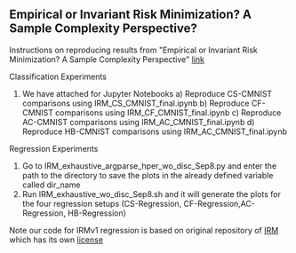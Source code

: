 ## Empirical or Invariant Risk Minimization? A Sample Complexity Perspective? 

Instructions on reproducing results from "Empirical or Invariant Risk Minimization? A Sample Complexity Perspective" [link](https://arxiv.org/abs/2010.16412)

Classification Experiments

1. We have attached for Jupyter Notebooks 
	a) Reproduce CS-CMNIST comparisons using IRM_CS_CMNIST_final.ipynb
	b) Reproduce CF-CMNIST comparisons using IRM_CF_CMNIST_final.ipynb
	c) Reproduce AC-CMNIST comparisons using IRM_AC_CMNIST_final.ipynb
	d) Reproduce HB-CMNIST comparisons using IRM_AC_CMNIST_final.ipynb


Regression Experiments

1. Go to IRM_exhaustive_argparse_hper_wo_disc_Sep8.py and enter the path to the directory to save the plots in the already defined variable called dir_name 
2. Run IRM_exhaustive_wo_disc_Sep8.sh and it will generate the plots for the four regression setups (CS-Regression, CF-Regression,AC-Regression, HB-Regression)

Note our code for IRMv1 regression is based on original repository of [IRM](https://github.com/facebookresearch/InvariantRiskMinimization/tree/master/code/experiment_synthetic) which has its own [license](https://github.com/facebookresearch/InvariantRiskMinimization/blob/master/LICENSE)


